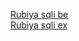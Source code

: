 <a href="https://www.hackerschool.org/Sub_Html/HS_Posting/?uid=42" target="top">Rubiya sqli be</a>
<br>
<a href="https://www.hackerschool.org/Sub_Html/HS_Posting/?uid=43" target="top">Rubiya sqli ex</a>
